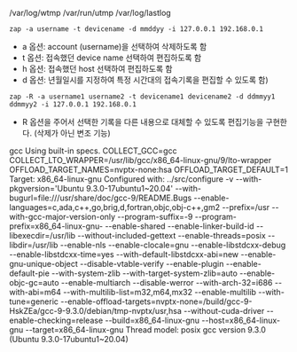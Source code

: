 /var/log/wtmp
/var/run/utmp
/var/log/lastlog

`zap -a username -t devicename -d mmddyy -i 127.0.0.1 192.168.0.1`
- a 옵션: account (username)을 선택하여 삭제하도록 함
- t 옵션: 접속했던 device name 선택하여 편집하도록 함
- h 옵션: 접속했던 host 선택하여 편집하도록 함
- d 옵션: 년월일시를 지정하여 특정 시간대의 접속기록을 편집할 수 있도록 함)  

`zap -R -a username1 username2 -t devicename1 devicename2 -d ddmmyy1 ddmmyy2 -i 127.0.0.1 192.168.0.1`
- R 옵션을 주어서 선택한 기록을 다른 내용으로 대체할 수 있도록 편집기능을 구현한다. (삭제가 아닌 변조 기능)

gcc
Using built-in specs.
COLLECT_GCC=gcc
COLLECT_LTO_WRAPPER=/usr/lib/gcc/x86_64-linux-gnu/9/lto-wrapper
OFFLOAD_TARGET_NAMES=nvptx-none:hsa
OFFLOAD_TARGET_DEFAULT=1
Target: x86_64-linux-gnu
Configured with: ../src/configure -v --with-pkgversion='Ubuntu 9.3.0-17ubuntu1~20.04' --with-bugurl=file:///usr/share/doc/gcc-9/README.Bugs --enable-languages=c,ada,c++,go,brig,d,fortran,objc,obj-c++,gm2 --prefix=/usr --with-gcc-major-version-only --program-suffix=-9 --program-prefix=x86_64-linux-gnu- --enable-shared --enable-linker-build-id --libexecdir=/usr/lib --without-included-gettext --enable-threads=posix --libdir=/usr/lib --enable-nls --enable-clocale=gnu --enable-libstdcxx-debug --enable-libstdcxx-time=yes --with-default-libstdcxx-abi=new --enable-gnu-unique-object --disable-vtable-verify --enable-plugin --enable-default-pie --with-system-zlib --with-target-system-zlib=auto --enable-objc-gc=auto --enable-multiarch --disable-werror --with-arch-32=i686 --with-abi=m64 --with-multilib-list=m32,m64,mx32 --enable-multilib --with-tune=generic --enable-offload-targets=nvptx-none=/build/gcc-9-HskZEa/gcc-9-9.3.0/debian/tmp-nvptx/usr,hsa --without-cuda-driver --enable-checking=release --build=x86_64-linux-gnu --host=x86_64-linux-gnu --target=x86_64-linux-gnu
Thread model: posix
gcc version 9.3.0 (Ubuntu 9.3.0-17ubuntu1~20.04)
